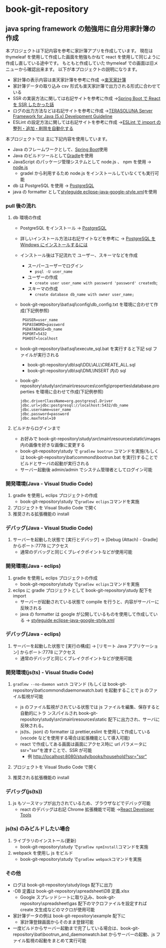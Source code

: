 # book-git-repository

## java spring framework の勉強用に自分用家計簿の作成

本プロジェクトは下記内容を参考に家計簿アプリを作成しています。
現在は thymeleaf を使用して作成した画面を勉強もかねて react を使用して同じように作成し直している途中です。
もともと作成していた thymeleaf での画面は旧メニューから確認出来ます。
以下が本プロジェクトの説明になります。

- 家計簿の表示内容は楽天家計簿を参考に作成 →[楽天家計簿](https://support.rakuten-card.jp/faq/show/127262?category_id=886&return_path=%2Fcategory%2Fshow%2F886%3Fpage%3D1%26site_domain%3Dguest%26site_domain%3Dguest%26sort%3Dsort_access%26sort_order%3Ddesc&site_domain=guest)
- 家計簿データの取り込み csv 形式も楽天家計簿で出力される形式に合わせている
- SSR の実装方法に関しては右記サイトを参考に作成 →[Spring Boot で React を SSR したかった話](https://www.luku.work/spring-react-ssr)
- ログの出力方法などは右記サイトを参考に作成 →[TERASOLUNA Server Framework for Java (5.x) Development Guideline](http://terasolunaorg.github.io/guideline/current/ja/)
- ESLint の設定方法に関しては右記サイトを参考に作成 →[ESLint で import の整列・追加・削除を自動化する](https://qiita.com/yukiji/items/5ba9e065ac6ed57d05a4)

本プロジェクトでは 主に下記内容を使用しています。

- Java のフレームワークとして、[Spring Boot](https://spring.io/projects/spring-boot)使用
- Java のビルドツールとして[Gradle](https://gradle.org/)を使用
- JavaScript のパッケージ管理システムとして node.js 、 npm を使用 → [node.js](https://nodejs.org/ja/)
  - gradel から利用するため node.js をインストールしていなくても実行可能
- db は PostgreSQL を使用 → [PostgreSQL](https://www.enterprisedb.com/downloads/postgres-postgresql-downloads)
- java の formatter として[styleguide eclipse-java-google-style.xml](https://github.com/google/styleguide)を使用

### pull 後の流れ

1. db 環境の作成

   - PostgreSQL をインストール → [PostgreSQL](https://www.enterprisedb.com/downloads/postgres-postgresql-downloads)
   - 詳しいインストール方法は右記サイトなどを参考に → [PostgreSQL を Windows にインストールするには](https://qiita.com/tom-sato/items/037b8f8cb4b326710f71)
   - インストール後は下記流れで ユーザー、スキーマなどを作成
     - スーパーユーザーでログイン
       - `psql -U user_name`
     - ユーザーの作成
       - `create user user_name with password 'password' createdb`;
     - スキーマの作成
       - `create database db_name with owner user_name;`
   - book-git-repository\bat\sql\config\db_config.txt を環境に合わせて作成(下記例参照)

     ```txt:db_config.txt
      PGUSER=user_name
      PGPASSWORD=password
      PGDATABASE=db_name
      PGPORT=5432
      PGHOST=localhost
     ```

   - book-git-repository\bat\sql\execute_sql.bat を実行すると下記 sql ファイルが実行される
     - book-git-repository\db\sql\DDL\ALL\CREATE_ALL.sql
     - book-git-repository\db\sql\DML\INSERT 内の sql
   - book-git-repository\study\src\main\resources\config\properties\database.properties を環境に合わせて作成(下記例参照)

     ```properties:database.properties
     jdbc.driverClassName=org.postgresql.Driver
     jdbc.url=jdbc:postgresql://localhost:5432/db_name
     jdbc.username=user_name
     jdbc.password=password
     jdbc.maxTotal=10
     ```

2. ビルドからログインまで
   - お好みで book-git-repository\study\src\main\resources\static\images 内の画像を好きな画像に変更する
   - book-git-repository\study で `gradlew bootrun` コマンドを実施(もしくは book-git-repository\bat\commond\bootrun.bat を実行)することでビルドとサーバの起動が実行される
   - サーバー起動後 admin/admin でシステム管理者としてログイン可能

### 開発環境(Java - Visual Studio Code)

1. gradle を使用し eclips プロジェクトの作成
   - book-git-repository\study で`gradlew eclips`コマンドを実施
2. プロジェクトを Visual Studio Code で開く
3. 推奨される拡張機能の install

### デバッグ(Java - Visual Studio Code)

1. サーバーを起動した状態で [実行とデバッグ] -> [Debug (Attach) - Gradle] からポート:7778 にアクセス
   - 通常のデバッグと同じくブレイクポイントなどが使用可能

### 開発環境(Java - eclips)

1. gradle を使用し eclips プロジェクトの作成
   - book-git-repository\study で`gradlew eclips`コマンドを実施
2. eclips に gradle プロジェクトとして book-git-repository\study 配下を import
   - サーバーが起動されている状態で compile を行うと、内容がサーバーに反映される
   - java の formatter は google が公開しているものを使用して作成している → [styleguide eclipse-java-google-style.xml](https://github.com/google/styleguide)

### デバッグ(Java - eclips)

1. サーバーを起動した状態で [実行の構成] -> [リモート Java アプリケーション] からポート:7778 にアクセス
   - 通常のデバッグと同じくブレイクポイントなどが使用可能

### 開発環境(js(ts) - Visual Studio Code)

1. `gradlew --no-daemon watch` コマンド (もしくは book-git-repository\bat\commond\daemonwatch.bat) を起動することで js のファイル監視が可能

   - js のファイル監視がされている状態では js ファイルを編集、保存すると自動的にトラ
     ンスパイルされ book-git-repository\study\src\main\resources\static 配下に出力され、サーバに反映される。
   - js(ts、json) の formatter は prettier,eslint を使用して作成している(vscode などを使用する場合は拡張機能として導入可能)
   - react で作成してある画面は画面にアクセス時に url パラメータに ssr="ssr"を渡すことで、SSR が可能
     - 例 <http://localhost:8080/study/books/household?ssr="ssr">

2. プロジェクトを Visual Studio Code で開く
3. 推奨される拡張機能の install

### デバッグ(js(ts))

1. js もソースマップが出力されているため、ブラウザなどでデバッグ可能
   - react のデバッグは右記 Chrome 拡張機能で可能 →[React Developer Tools](https://chrome.google.com/webstore/detail/react-developer-tools/fmkadmapgofadopljbjfkapdkoienihi?hl=ja)

### js(ts) のみビルドしたい場合

1. ライブラリのインストール(更新)
   - book-git-repository\study で`gradlew npmInstall`コマンドを実施
2. webpack を使用し js をビルド
   - book-git-repository\study で`gradlew webpack`コマンドを実施

### その他

- ログは book-git-repository\study\logs 配下に出力
- -DB 定義は book-git-repository\spreadsheet\DB 定義.xlsx
  - Google スプレッドシートに取り込み、book-git-repository\spreadsheet\gas 配下のマクロファイルを設定すれば create 文生成などのマクロが使用可能
- 家計簿データの例は book-git-repository\example 配下に
  - 家計簿登録画面からそのまま登録可能
- 一度ビルドからサーバー起動まで完了している場合は、book-git-repository\bat\bootrun_and_daemonwatch.bat からサーバーの起動、js ファイル監視の起動をまとめて実行可能
